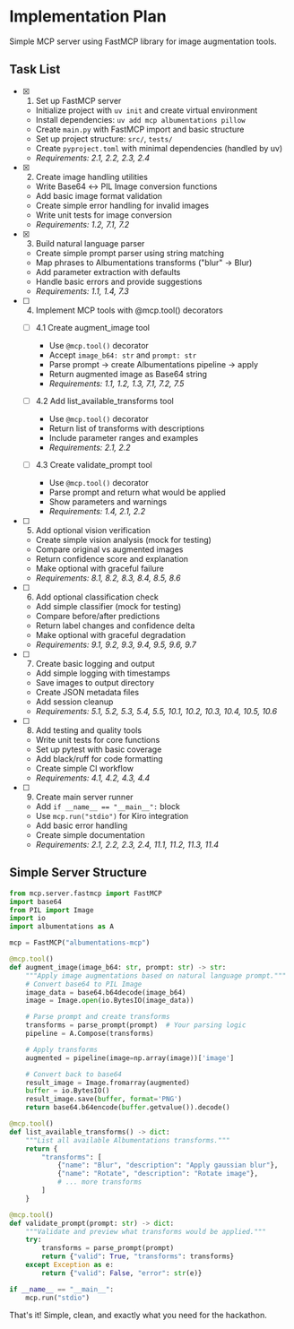 # Implementation Plan

Simple MCP server using FastMCP library for image augmentation tools.

## Task List

- [x] 1. Set up FastMCP server

  - Initialize project with `uv init` and create virtual environment
  - Install dependencies: `uv add mcp albumentations pillow`
  - Create `main.py` with FastMCP import and basic structure
  - Set up project structure: `src/`, `tests/`
  - Create `pyproject.toml` with minimal dependencies (handled by uv)
  - _Requirements: 2.1, 2.2, 2.3, 2.4_

- [x] 2. Create image handling utilities

  - Write Base64 ↔ PIL Image conversion functions
  - Add basic image format validation
  - Create simple error handling for invalid images
  - Write unit tests for image conversion
  - _Requirements: 1.2, 7.1, 7.2_

- [x] 3. Build natural language parser

  - Create simple prompt parser using string matching
  - Map phrases to Albumentations transforms ("blur" → Blur)
  - Add parameter extraction with defaults
  - Handle basic errors and provide suggestions
  - _Requirements: 1.1, 1.4, 7.3_

- [ ] 4. Implement MCP tools with @mcp.tool() decorators

  - [ ] 4.1 Create augment_image tool

    - Use `@mcp.tool()` decorator
    - Accept `image_b64: str` and `prompt: str`
    - Parse prompt → create Albumentations pipeline → apply
    - Return augmented image as Base64 string
    - _Requirements: 1.1, 1.2, 1.3, 7.1, 7.2, 7.5_

  - [ ] 4.2 Add list_available_transforms tool

    - Use `@mcp.tool()` decorator
    - Return list of transforms with descriptions
    - Include parameter ranges and examples
    - _Requirements: 2.1, 2.2_

  - [ ] 4.3 Create validate_prompt tool
    - Use `@mcp.tool()` decorator
    - Parse prompt and return what would be applied
    - Show parameters and warnings
    - _Requirements: 1.4, 2.1, 2.2_

- [ ] 5. Add optional vision verification

  - Create simple vision analysis (mock for testing)
  - Compare original vs augmented images
  - Return confidence score and explanation
  - Make optional with graceful failure
  - _Requirements: 8.1, 8.2, 8.3, 8.4, 8.5, 8.6_

- [ ] 6. Add optional classification check

  - Add simple classifier (mock for testing)
  - Compare before/after predictions
  - Return label changes and confidence delta
  - Make optional with graceful degradation
  - _Requirements: 9.1, 9.2, 9.3, 9.4, 9.5, 9.6, 9.7_

- [ ] 7. Create basic logging and output

  - Add simple logging with timestamps
  - Save images to output directory
  - Create JSON metadata files
  - Add session cleanup
  - _Requirements: 5.1, 5.2, 5.3, 5.4, 5.5, 10.1, 10.2, 10.3, 10.4, 10.5, 10.6_

- [ ] 8. Add testing and quality tools

  - Write unit tests for core functions
  - Set up pytest with basic coverage
  - Add black/ruff for code formatting
  - Create simple CI workflow
  - _Requirements: 4.1, 4.2, 4.3, 4.4_

- [ ] 9. Create main server runner
  - Add `if __name__ == "__main__":` block
  - Use `mcp.run("stdio")` for Kiro integration
  - Add basic error handling
  - Create simple documentation
  - _Requirements: 2.1, 2.2, 2.3, 2.4, 11.1, 11.2, 11.3, 11.4_

## Simple Server Structure

```python
from mcp.server.fastmcp import FastMCP
import base64
from PIL import Image
import io
import albumentations as A

mcp = FastMCP("albumentations-mcp")

@mcp.tool()
def augment_image(image_b64: str, prompt: str) -> str:
    """Apply image augmentations based on natural language prompt."""
    # Convert base64 to PIL Image
    image_data = base64.b64decode(image_b64)
    image = Image.open(io.BytesIO(image_data))

    # Parse prompt and create transforms
    transforms = parse_prompt(prompt)  # Your parsing logic
    pipeline = A.Compose(transforms)

    # Apply transforms
    augmented = pipeline(image=np.array(image))['image']

    # Convert back to base64
    result_image = Image.fromarray(augmented)
    buffer = io.BytesIO()
    result_image.save(buffer, format='PNG')
    return base64.b64encode(buffer.getvalue()).decode()

@mcp.tool()
def list_available_transforms() -> dict:
    """List all available Albumentations transforms."""
    return {
        "transforms": [
            {"name": "Blur", "description": "Apply gaussian blur"},
            {"name": "Rotate", "description": "Rotate image"},
            # ... more transforms
        ]
    }

@mcp.tool()
def validate_prompt(prompt: str) -> dict:
    """Validate and preview what transforms would be applied."""
    try:
        transforms = parse_prompt(prompt)
        return {"valid": True, "transforms": transforms}
    except Exception as e:
        return {"valid": False, "error": str(e)}

if __name__ == "__main__":
    mcp.run("stdio")
```

That's it! Simple, clean, and exactly what you need for the hackathon.
